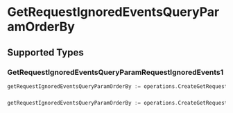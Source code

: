 # GetRequestIgnoredEventsQueryParamOrderBy


## Supported Types

### GetRequestIgnoredEventsQueryParamRequestIgnoredEvents1

```go
getRequestIgnoredEventsQueryParamOrderBy := operations.CreateGetRequestIgnoredEventsQueryParamOrderByGetRequestIgnoredEventsQueryParamRequestIgnoredEvents1(operations.GetRequestIgnoredEventsQueryParamRequestIgnoredEvents1{/* values here */})
```

### 

```go
getRequestIgnoredEventsQueryParamOrderBy := operations.CreateGetRequestIgnoredEventsQueryParamOrderByArrayOfgetRequestIgnoredEventsQueryParamRequestIgnoredEvents2([]operations.GetRequestIgnoredEventsQueryParamRequestIgnoredEvents2{/* values here */})
```

